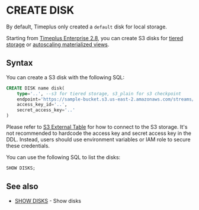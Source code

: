 # CREATE DISK
By default, Timeplus only created a `default` disk for local storage.

Starting from [Timeplus Enterprise 2.8](/enterprise-v2.8), you can create S3 disks for [tiered storage](/tiered-storage) or [autoscaling materialized views](/materialized-view#autoscaling_mv).

## Syntax
You can create a S3 disk with the following SQL:

```sql
CREATE DISK name disk(
    type='..', --s3 for tiered storage, s3_plain for s3 checkpoint
    endpoint='https://sample-bucket.s3.us-east-2.amazonaws.com/streams/',
    access_key_id='..',
    secret_access_key='..'
)
```

Please refer to [S3 External Table](/s3-external) for how to connect to the S3 storage. It's not recommended to hardcode the access key and secret access key in the DDL. Instead, users should use environment variables or IAM role to secure these credentials.

You can use the following SQL to list the disks:
```sql
SHOW DISKS;
```
## See also
* [SHOW DISKS](/sql-show-disks) - Show disks
